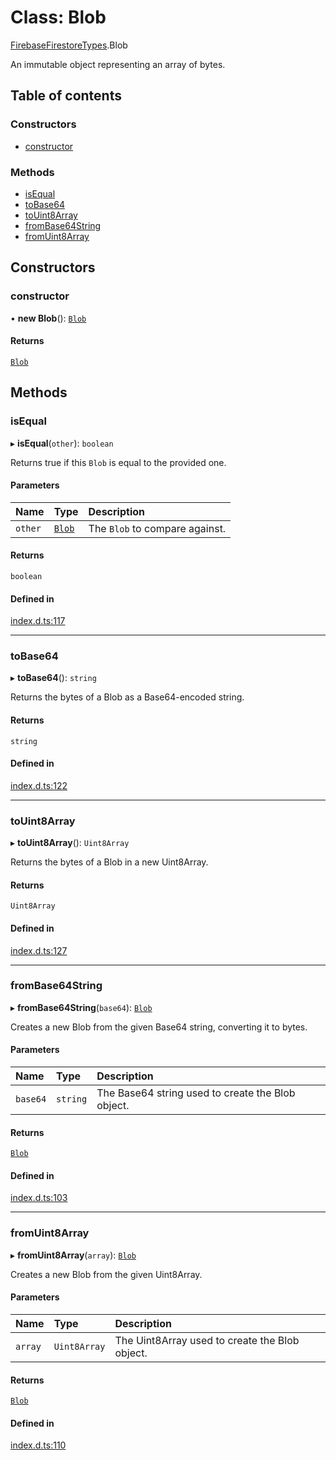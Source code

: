 # Class: Blob

[FirebaseFirestoreTypes](/reference/firestore/modules/FirebaseFirestoreTypes.md).Blob

An immutable object representing an array of bytes.

## Table of contents

### Constructors

- [constructor](/reference/firestore/classes/FirebaseFirestoreTypes.Blob.md#constructor)

### Methods

- [isEqual](/reference/firestore/classes/FirebaseFirestoreTypes.Blob.md#isequal)
- [toBase64](/reference/firestore/classes/FirebaseFirestoreTypes.Blob.md#tobase64)
- [toUint8Array](/reference/firestore/classes/FirebaseFirestoreTypes.Blob.md#touint8array)
- [fromBase64String](/reference/firestore/classes/FirebaseFirestoreTypes.Blob.md#frombase64string)
- [fromUint8Array](/reference/firestore/classes/FirebaseFirestoreTypes.Blob.md#fromuint8array)

## Constructors

### constructor

• **new Blob**(): [`Blob`](/reference/firestore/classes/FirebaseFirestoreTypes.Blob.md)

#### Returns

[`Blob`](/reference/firestore/classes/FirebaseFirestoreTypes.Blob.md)

## Methods

### isEqual

▸ **isEqual**(`other`): `boolean`

Returns true if this `Blob` is equal to the provided one.

#### Parameters

| Name | Type | Description |
| :------ | :------ | :------ |
| `other` | [`Blob`](/reference/firestore/classes/FirebaseFirestoreTypes.Blob.md) | The `Blob` to compare against. |

#### Returns

`boolean`

#### Defined in

[index.d.ts:117](https://github.com/invertase/react-native-firebase/blob/9f3f84763/packages/firestore/lib/index.d.ts#L117)

___

### toBase64

▸ **toBase64**(): `string`

Returns the bytes of a Blob as a Base64-encoded string.

#### Returns

`string`

#### Defined in

[index.d.ts:122](https://github.com/invertase/react-native-firebase/blob/9f3f84763/packages/firestore/lib/index.d.ts#L122)

___

### toUint8Array

▸ **toUint8Array**(): `Uint8Array`

Returns the bytes of a Blob in a new Uint8Array.

#### Returns

`Uint8Array`

#### Defined in

[index.d.ts:127](https://github.com/invertase/react-native-firebase/blob/9f3f84763/packages/firestore/lib/index.d.ts#L127)

___

### fromBase64String

▸ **fromBase64String**(`base64`): [`Blob`](/reference/firestore/classes/FirebaseFirestoreTypes.Blob.md)

Creates a new Blob from the given Base64 string, converting it to bytes.

#### Parameters

| Name | Type | Description |
| :------ | :------ | :------ |
| `base64` | `string` | The Base64 string used to create the Blob object. |

#### Returns

[`Blob`](/reference/firestore/classes/FirebaseFirestoreTypes.Blob.md)

#### Defined in

[index.d.ts:103](https://github.com/invertase/react-native-firebase/blob/9f3f84763/packages/firestore/lib/index.d.ts#L103)

___

### fromUint8Array

▸ **fromUint8Array**(`array`): [`Blob`](/reference/firestore/classes/FirebaseFirestoreTypes.Blob.md)

Creates a new Blob from the given Uint8Array.

#### Parameters

| Name | Type | Description |
| :------ | :------ | :------ |
| `array` | `Uint8Array` | The Uint8Array used to create the Blob object. |

#### Returns

[`Blob`](/reference/firestore/classes/FirebaseFirestoreTypes.Blob.md)

#### Defined in

[index.d.ts:110](https://github.com/invertase/react-native-firebase/blob/9f3f84763/packages/firestore/lib/index.d.ts#L110)
